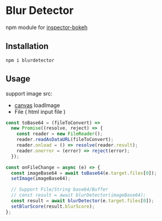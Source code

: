 # Blur Detector

npm module for [inspector-bokeh](https://github.com/timotgl/inspector-bokeh)

## Installation

```
npm i blurdetector
```

## Usage

support image src:

- [canvas](https://www.npmjs.com/package/canvas#loadimage) loadImage
- File ( html input file )

```javascript
const toBase64 = (fileToConvert) =>
  new Promise((resolve, reject) => {
    const reader = new FileReader();
    reader.readAsDataURL(fileToConvert);
    reader.onload = () => resolve(reader.result);
    reader.onerror = (error) => reject(error);
  });

const onFileChange = async (e) => {
  const imageBase64 = await toBase64(e.target.files[0]);
  setImage(imageBase64);

  // Support File/String base64/Buffer
  // const result = await blurDetector(imageBase64);
  const result = await blurDetector(e.target.files[0]);
  setBlurScore(result.blurScore);
};
```
